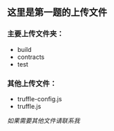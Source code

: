 ## 这里是第一题的上传文件
### 主要上传文件夹：
- build
- contracts
- test

### 其他上传文件：
- truffle-config.js
- truffle.js  
  
*如果需要其他文件请联系我*
